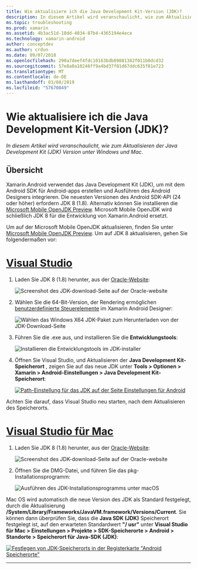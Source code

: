 ```yaml
---
title: Wie aktualisiere ich die Java Development Kit-Version (JDK)?
description: In diesem Artikel wird veranschaulicht, wie zum Aktualisieren der Java Development Kit (JDK) Version unter Windows und Mac.
ms.topic: troubleshooting
ms.prod: xamarin
ms.assetid: 4b3ac51d-18dd-4034-87b4-4365194e4ece
ms.technology: xamarin-android
author: conceptdev
ms.author: crdun
ms.date: 09/07/2018
ms.openlocfilehash: 290a7deef4fdc10163bdb09881382f011b0dcd32
ms.sourcegitcommit: 57e8a0a10246ff9a4bd37f01d67ddc635f81e723
ms.translationtype: MT
ms.contentlocale: de-DE
ms.lasthandoff: 03/08/2019
ms.locfileid: "57670849"
---
```

# <a name="how-do-i-update-the-java-development-kit-jdk-version"></a>Wie aktualisiere ich die Java Development Kit-Version (JDK)?

_In diesem Artikel wird veranschaulicht, wie zum Aktualisieren der Java Development Kit (JDK) Version unter Windows und Mac._

## <a name="overview"></a>Übersicht

Xamarin.Android verwendet das Java Development Kit (JDK), um mit dem Android SDK für Android-apps erstellen und Ausführen des Android Designers integrieren. Die neuesten Versionen des Android SDK-API (24 oder höher) erfordern JDK 8 (1.8). Alternativ können Sie installieren die [Microsoft Mobile OpenJDK Preview](~/android/get-started/installation/openjdk.md). Microsoft Mobile OpenJDK wird schließlich JDK 8 für die Entwicklung von Xamarin.Android ersetzt.

Um auf der Microsoft Mobile OpenJDK aktualisieren, finden Sie unter [Microsoft Mobile OpenJDK Preview](~/android/get-started/installation/openjdk.md). Um auf JDK 8 aktualisieren, gehen Sie folgendermaßen vor:

# <a name="visual-studiotabwindows"></a>[Visual Studio](#tab/windows)

1.  Laden Sie JDK 8 (1.8) herunter, aus der [Oracle-Website](https://www.oracle.com/technetwork/java/javase/downloads/index.html):

    ![Screenshot des JDK-download-Seite auf der Oracle-website](update-jdk-images/image1.png)

2.  Wählen Sie die 64-Bit-Version, der Rendering ermöglichen [benutzerdefinierte Steuerelemente](https://developer.xamarin.com/releases/vs/xamarin.vs_4/xamarin.vs_4.2/#androiddesignercustomcontrols) im Xamarin Android Designer:

    ![Wählen das Windows X64 JDK-Paket zum Herunterladen von der JDK-Download-Seite](update-jdk-images/image2.png)

3.  Führen Sie die .exe aus, und installieren Sie die **Entwicklungstools**:

    ![Installieren die Entwicklungstools im JDK-installer](update-jdk-images/image3.png)

4.  Öffnen Sie Visual Studio, und Aktualisieren der **Java Development Kit-Speicherort** , zeigen Sie auf das neue JDK unter **Tools > Optionen > Xamarin > Android-Einstellungen > Java Development Kit-Speicherort**:

    [![Path-Einstellung für das JDK auf der Seite Einstellungen für Android](update-jdk-images/image4-sml.png)](update-jdk-images/image4.png#lightbox)

Achten Sie darauf, dass Visual Studio neu starten, nach dem Aktualisieren des Speicherorts.

# <a name="visual-studio-for-mactabmacos"></a>[Visual Studio für Mac](#tab/macos)

1.  Laden Sie JDK 8 (1.8) herunter, aus der [Oracle-Website](https://www.oracle.com/technetwork/java/javase/downloads/index.html):

    ![Screenshot des JDK-download-Seite auf der Oracle-website](update-jdk-images/image1.png)

2.  Öffnen Sie die DMG-Datei, und führen Sie das pkg-Installationsprogramm:

    ![Ausführen des JDK-Installationsprogramms unter macOS](update-jdk-images/image5.png)

Mac OS wird automatisch die neue Version des JDK als Standard festgelegt, durch die Aktualisierung **/System/Library/Frameworks/JavaVM.framework/Versions/Current**. Sie können dann überprüfen Sie, dass die **Java SDK (JDK)** Speicherort festgelegt ist, auf den erwarteten Standardwert **"/ usr"** unter **Visual Studio für Mac > Einstellungen > Projekte > SDK-Speicherorte > Android > Standorte > Speicherort für Java-SDK (JDK)**:

[![Festlegen von JDK-Speicherorts in der Registerkarte "Android Speicherorte"](update-jdk-images/image6-sml.png)](update-jdk-images/image6.png#lightbox)

-----

